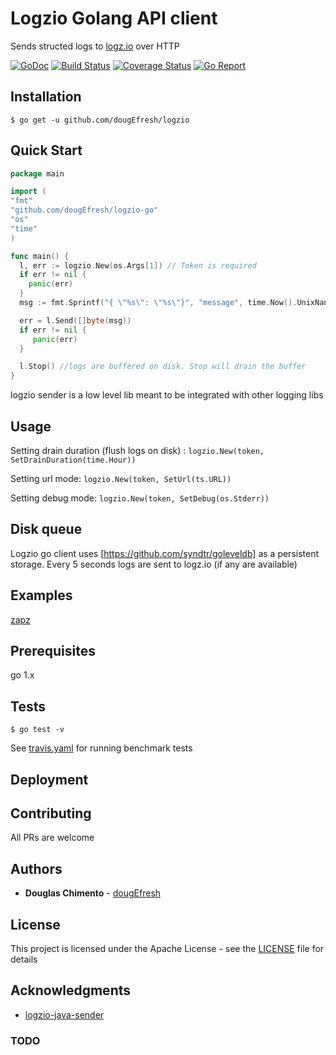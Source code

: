 # Logzio Golang API client

Sends structed logs to [logz.io](https://logz.io) over HTTP

[![GoDoc][doc-img]][doc] [![Build Status][ci-img]][ci] [![Coverage Status][cov-img]][cov] [![Go Report][report-img]][report]

## Installation
```shell
$ go get -u github.com/dougEfresh/logzio
```

## Quick Start

```go
package main

import (
"fmt"
"github.com/dougEfresh/logzio-go"
"os"
"time"
)

func main() {
  l, err := logzio.New(os.Args[1]) // Token is required
  if err != nil {
    panic(err)
  }
  msg := fmt.Sprintf("{ \"%s\": \"%s\"}", "message", time.Now().UnixNano())

  err = l.Send([]byte(msg))
  if err != nil {
     panic(err)
  }

  l.Stop() //logs are buffered on disk. Stop will drain the buffer
}
```


logzio sender is a low level lib meant to be integrated with other logging libs

## Usage

Setting drain duration (flush logs on disk) : `logzio.New(token, SetDrainDuration(time.Hour))`

Setting url mode: `logzio.New(token, SetUrl(ts.URL))`

Setting debug mode: `logzio.New(token, SetDebug(os.Stderr))`

## Disk queue

Logzio go client uses [https://github.com/syndtr/goleveldb] as a persistent storage.
Every 5 seconds logs are sent to logz.io (if any are available)

## Examples

[zapz](https://github.com/dougefresh/zapz)


## Prerequisites

go 1.x

## Tests

```shell
$ go test -v

```


See [travis.yaml](.travis.yml) for running benchmark tests

## Deployment

## Contributing
 All PRs are welcome

## Authors

* **Douglas Chimento**  - [dougEfresh][me]

## License

This project is licensed under the Apache License - see the [LICENSE](LICENSE) file for details

## Acknowledgments

* [logzio-java-sender](https://github.com/logzio/logzio-java-sender)

### TODO

[doc-img]: https://godoc.org/github.com/dougEfresh/logzio-go?status.svg
[doc]: https://godoc.org/github.com/dougEfresh/logzio-go
[ci-img]: https://travis-ci.org/dougEfresh/logzio-go.svg?branch=master
[ci]: https://travis-ci.org/dougEfresh/logzio-go
[cov-img]: https://codecov.io/gh/dougEfresh/logzio-go/branch/master/graph/badge.svg
[cov]: https://codecov.io/gh/dougEfresh/logzio-go
[glide.lock]: https://github.com/uber-go/zap/blob/master/glide.lock
[zap]: https://github.com/uber-go/zap
[me]: https://github.com/dougEfresh
[report-img]: https://goreportcard.com/badge/github.com/dougEfresh/logzio-go
[report]: https://goreportcard.com/report/github.com/dougEfresh/logzio-go
